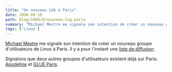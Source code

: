 ```yaml
---
title: "Un nouveau LUG à Paris"
date: 1998-09-10
path: blog/1998/9/nouveau-lug-paris
summary: "Michael Mestre me signale son intention de créer un nouveau groupe d'utilisateurs de Linux à Paris."
tags: ['Linux']
---
```


<P>
<A HREF="mailto:mmestre@teaser.fr">Michael Mestre</A> me signale son
intention de créer un nouveau groupe d'utilisateurs de Linux à Paris. Il y
a pour l'instant une <A HREF="http://www.teaser.fr/~mmestre/parinux.html">liste de diffusion</A>.
</P>

<P>
Signalons que deux autres groupes d'utilisateurs existent déjà sur Paris:
<A HREF="http://www.teaser.fr/~amajorel/apodeline/">Apodeline</A>
et <A HREF="http://www.mandalux.com/GLUE/">GLUE Paris</A>.
</P>


